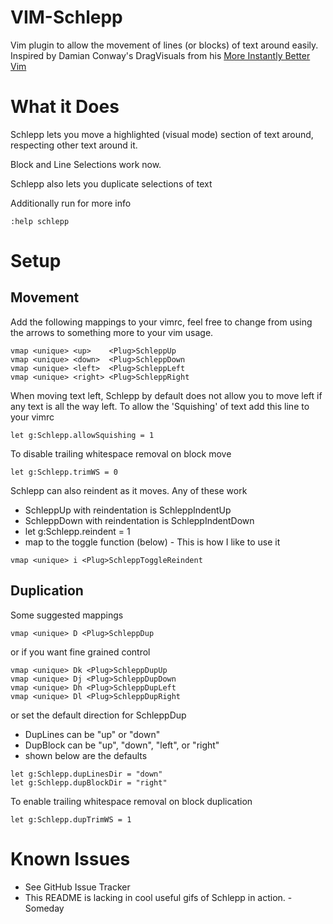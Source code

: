 VIM-Schlepp
===========
Vim plugin to allow the movement of lines (or blocks) of text around easily.
Inspired by Damian Conway's DragVisuals from his
[More Instantly Better Vim](http://programming.oreilly.com/2013/10/more-instantly-better-vim.html)

What it Does
============
Schlepp lets you move a highlighted (visual mode) section of text around,
respecting other text around it.

Block and Line Selections work now.

Schlepp also lets you duplicate selections of text

Additionally run for more info
```
:help schlepp 
```

Setup
=====

Movement
--------
Add the following mappings to your vimrc, feel free to change from using the
arrows to something more to your vim usage.

```vimscript
vmap <unique> <up>    <Plug>SchleppUp
vmap <unique> <down>  <Plug>SchleppDown
vmap <unique> <left>  <Plug>SchleppLeft
vmap <unique> <right> <Plug>SchleppRight
```

When moving text left, Schlepp by default does not allow you to move left if any
text is all the way left.
To allow the 'Squishing' of text add this line to your vimrc
```vimscript
let g:Schlepp.allowSquishing = 1
```

To disable trailing whitespace removal on block move
```vimscript
let g:Schlepp.trimWS = 0
```

Schlepp can also reindent as it moves. Any of these work
* SchleppUp with reindentation is SchleppIndentUp
* SchleppDown with reindentation is SchleppIndentDown
* let g:Schlepp.reindent = 1
* map to the toggle function (below) - This is how I like to use it
```vimscript
vmap <unique> i <Plug>SchleppToggleReindent
```

Duplication
-----------
Some suggested mappings
```vimscript
vmap <unique> D <Plug>SchleppDup
```
or if you want fine grained control
```vimscript
vmap <unique> Dk <Plug>SchleppDupUp
vmap <unique> Dj <Plug>SchleppDupDown
vmap <unique> Dh <Plug>SchleppDupLeft
vmap <unique> Dl <Plug>SchleppDupRight
```
or set the default direction for SchleppDup
* DupLines can be "up" or "down"
* DupBlock can be "up", "down", "left", or "right"
* shown below are the defaults
```vimscript
let g:Schlepp.dupLinesDir = "down"
let g:Schlepp.dupBlockDir = "right"
```

To enable trailing whitespace removal on block duplication
```vimscript
let g:Schlepp.dupTrimWS = 1
```

Known Issues
============
* See GitHub Issue Tracker
* This README is lacking in cool useful gifs of Schlepp in action. - Someday
